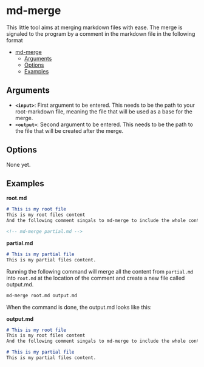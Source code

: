 # md-merge

This little tool aims at merging markdown files with ease.
The merge is signaled to the program by a comment in the markdown file in the following format

- [md-merge](#md-merge)
  - [Arguments](#arguments)
  - [Options](#options)
  - [Examples](#examples)


## Arguments

- **`<input>`**: First argument to be entered. This needs to be the path to your root-markdown file, meaning the file that will be used as a base for the merge.
- **`<output>`**: Second argument to be entered. This needs to be the path to the file that will be created after the merge.

## Options
None yet.

## Examples

**root.md**
```md
# This is my root file
This is my root files content
And the following comment singals to md-merge to include the whole content from partial.md at this location.

<!-- md-merge partial.md -->
```

**partial.md**
```md
# This is my partial file
This is my partial files content.
```

Running the following command will merge all the content from `partial.md` into `root.md` at the location of the comment and create a new file called output.md.

```bash
md-merge root.md output.md
```

When the command is done, the output.md looks like this:

**output.md** 
```md
# This is my root file
This is my root files content
And the following comment singals to md-merge to include the whole content from partial.md at this location.

# This is my partial file
This is my partial files content.
```